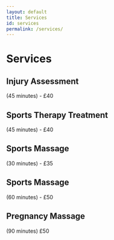 ```yaml
---
layout: default
title: Services
id: services
permalink: /services/
---
```


# Services

## Injury Assessment
(45 minutes) - £40

## Sports Therapy Treatment
(45 minutes) - £40

## Sports Massage
(30 minutes) - £35

## Sports Massage
(60 minutes) - £50

## Pregnancy Massage
(90 minutes) £50